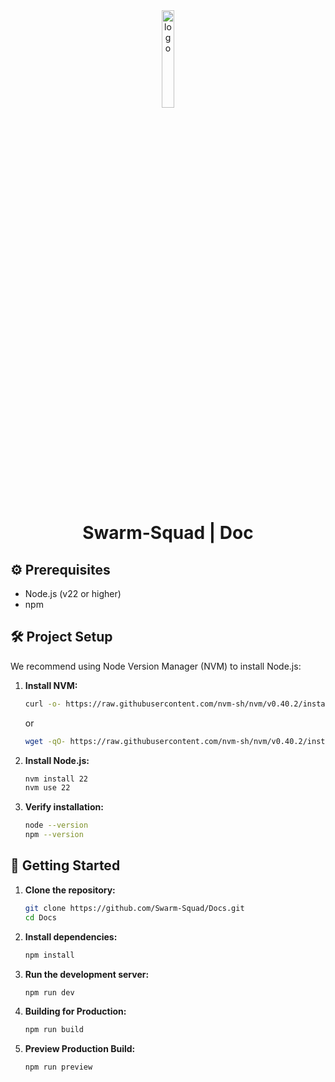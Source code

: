 <div align="center">
<img src="./docs/public/favicon.ico" width=20% alt="logo">
<h1 align>Swarm-Squad | Doc</h1>
</div>

## ⚙️ Prerequisites

- Node.js (v22 or higher)
- npm

## 🛠️ Project Setup

We recommend using Node Version Manager (NVM) to install Node.js:

1. **Install NVM:**
   ```bash
   curl -o- https://raw.githubusercontent.com/nvm-sh/nvm/v0.40.2/install.sh | bash
   ```
   or
   ```bash
   wget -qO- https://raw.githubusercontent.com/nvm-sh/nvm/v0.40.2/install.sh | bash
   ```

2. **Install Node.js:**
   ```bash
   nvm install 22
   nvm use 22
   ```

3. **Verify installation:**
   ```bash
   node --version
   npm --version
   ```

## 🚀 Getting Started

1. **Clone the repository:**
   ```bash
   git clone https://github.com/Swarm-Squad/Docs.git
   cd Docs
   ```

2. **Install dependencies:**
   ```bash
   npm install
   ```

3. **Run the development server:**
   ```bash
   npm run dev
   ```

4. **Building for Production:**
   ```bash
   npm run build
   ```

5. **Preview Production Build:**
   ```bash
   npm run preview
   ```